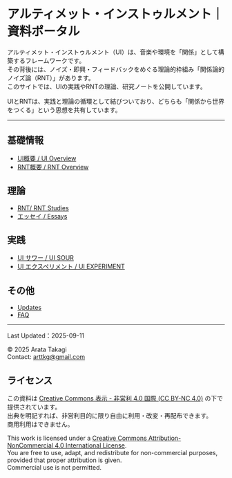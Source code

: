 # アルティメット・インストゥルメント｜資料ポータル

アルティメット・インストゥルメント（UI）は、音楽や環境を「関係」として構築するフレームワークです。  
その背後には、ノイズ・即興・フィードバックをめぐる理論的枠組み「関係論的ノイズ論（RNT）」があります。  
このサイトでは、UIの実践やRNTの理論、研究ノートを公開しています。


UIとRNTは、実践と理論の循環として結びついており、どちらも「関係から世界をつくる」という思想を共有しています。  


---

## 基礎情報
- [UI概要 / UI Overview](docs/overview.md)
- [RNT概要 / RNT Overview](docs/context.md)


## 理論
- [RNT/ RNT Studies](docs/studies/index.md)
- [エッセイ / Essays](https://note.com/arttkg/m/m7d6e093a18c1)


## 実践
- [UI サワー / UI SOUR](docs/ui_sour/index.md)
- [UI エクスペリメント / UI EXPERIMENT](docs/ui_experiment/index.md)


## その他
- [Updates](docs/updates.md)
- [FAQ](docs/faq.md)

---

Last Updated：2025-09-11 

© 2025 Arata Takagi  
Contact: arttkg@gmail.com


## ライセンス

この資料は [Creative Commons 表示 - 非営利 4.0 国際 (CC BY-NC 4.0)](https://creativecommons.org/licenses/by-nc/4.0/deed.ja) の下で提供されています。  
出典を明記すれば、非営利目的に限り自由に利用・改変・再配布できます。  
商用利用はできません。


This work is licensed under a [Creative Commons Attribution-NonCommercial 4.0 International License](https://creativecommons.org/licenses/by-nc/4.0/).  
You are free to use, adapt, and redistribute for non-commercial purposes, provided that proper attribution is given.  
Commercial use is not permitted.

